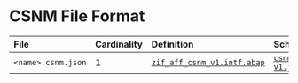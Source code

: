 # CSNM File Format

File | Cardinality | Definition | Schema | Example
:--- | :--- | :--- | :--- | :---
`<name>.csnm.json` | 1 | [`zif_aff_csnm_v1.intf.abap`](./type/zif_aff_csnm_v1.intf.abap) | [`csnm-v1.json`](./csnm-v1.json) | [z_aff_example_csnm.csnm.json](./examples/z_aff_example_csnm.csnm.json)
